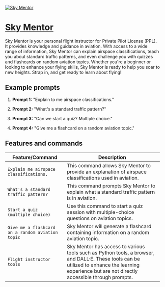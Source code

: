 [![Sky Mentor](https://files.oaiusercontent.com/file-Mkj2gPlIPmotjuF5QzPE6acx?se=2123-10-16T19%3A56%3A18Z&sp=r&sv=2021-08-06&sr=b&rscc=max-age%3D31536000%2C%20immutable&rscd=attachment%3B%20filename%3D7304e24d-7dfc-4799-bab1-129df13391c7.png&sig=pvqZ0Z6gNJBaoigbQfPQLGRytlWPA8KKdL8avym3xDA%3D)](https://chat.openai.com/g/g-tW2g9DtV4-sky-mentor)

# [Sky Mentor](https://chat.openai.com/g/g-tW2g9DtV4-sky-mentor)

Sky Mentor is your personal flight instructor for Private Pilot License (PPL). It provides knowledge and guidance in aviation. With access to a wide range of information, Sky Mentor can explain airspace classifications, teach you about standard traffic patterns, and even challenge you with quizzes and flashcards on random aviation topics. Whether you're a beginner or looking to enhance your flying skills, Sky Mentor is ready to help you soar to new heights. Strap in, and get ready to learn about flying!

## Example prompts

1. **Prompt 1:** "Explain to me airspace classifications."

2. **Prompt 2:** "What's a standard traffic pattern?"

3. **Prompt 3:** "Can we start a quiz? Multiple choice."

4. **Prompt 4:** "Give me a flashcard on a random aviation topic."

## Features and commands

| Feature/Command | Description |
| --- | --- |
| `Explain me airspace classifications.` | This command allows Sky Mentor to provide an explanation of airspace classifications used in aviation. |
| `What's a standard traffic pattern?` | This command prompts Sky Mentor to explain what a standard traffic pattern is in aviation. |
| `Start a quiz (multiple choice)` | Use this command to start a quiz session with multiple-choice questions on aviation topics. |
| `Give me a flashcard on a random aviation topic` | Sky Mentor will generate a flashcard containing information on a random aviation topic. |
| `Flight instructor tools` | Sky Mentor has access to various tools such as Python tools, a browser, and DALL·E. These tools can be utilized to enhance the learning experience but are not directly accessible through prompts.